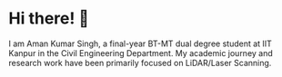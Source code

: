 # Hi there! 👋

I am Aman Kumar Singh, a final-year BT-MT dual degree student at IIT Kanpur in the Civil Engineering Department. My academic journey and research work have been primarily focused on LiDAR/Laser Scanning.

<!--
## Research Interests
- **Geoinformatics**
- **LiDAR/Laser Scanning**
- **Autonomous Vehicles**
- **Digital Twins**
- **Remote Sensing**

## Current Work
I am currently working on my thesis titled **"Advanced Visual Docking Guidance System (AVDGS) using LiDAR technology"**. This project aims to enhance the safety, efficiency, and automation in airport operations by replacing ground personnel with advanced laser scanning technology for accurate aircraft docking.

## Professional Goals
I aspire to become a professor in the field of Geoinformatics and related disciplines, contributing to both academia and industry with innovative research and solutions.
-->

<!--
## Fun Fact
⚡ I am always eager to learn new technologies and apply them in practical scenarios.
-->
